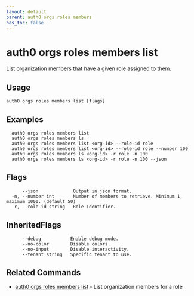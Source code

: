 ```yaml
---
layout: default
parent: auth0 orgs roles members
has_toc: false
---
```

# auth0 orgs roles members list

List organization members that have a given role assigned to them.

## Usage
```
auth0 orgs roles members list [flags]
```

## Examples

```
  auth0 orgs roles members list
  auth0 orgs roles members ls
  auth0 orgs roles members list <org-id> --role-id role
  auth0 orgs roles members list <org-id> --role-id role --number 100
  auth0 orgs roles members ls <org-id> -r role -n 100
  auth0 orgs roles members ls <org-id> -r role -n 100 --json
```


## Flags

```
      --json             Output in json format.
  -n, --number int       Number of members to retrieve. Minimum 1, maximum 1000. (default 50)
  -r, --role-id string   Role Identifier.
```


## InheritedFlags

```
      --debug           Enable debug mode.
      --no-color        Disable colors.
      --no-input        Disable interactivity.
      --tenant string   Specific tenant to use.
```


## Related Commands

- [auth0 orgs roles members list](auth0_orgs_roles_members_list.md) - List organization members for a role



